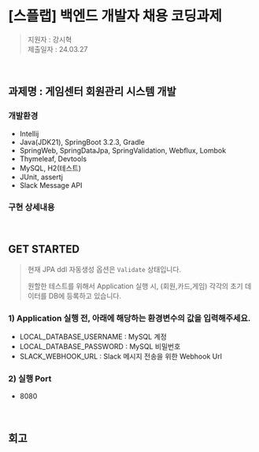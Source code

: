 # [스플랩] 백엔드 개발자 채용 코딩과제

> 지원자 : 강시혁 <br>
> 제출일자 : 24.03.27

<br>

## 과제명 : 게임센터 회원관리 시스템 개발

### 개발환경
- Intellij
- Java(JDK21), SpringBoot 3.2.3, Gradle
- SpringWeb, SpringDataJpa, SpringValidation, Webflux, Lombok
- Thymeleaf, Devtools
- MySQL, H2(테스트)
- JUnit, assertj
- Slack Message API

### 구현 상세내용

<br>

## GET STARTED

> 현재 JPA ddl 자동생성 옵션은 `Validate` 상태입니다.
> 
> 원할한 테스트를 위해서 Application 실행 시, (회원,카드,게임) 각각의 초기 데이터를 DB에 등록하고 있습니다.

### 1) Application 실행 전, 아래에 해당하는 환경변수의 값을 입력해주세요.

- LOCAL_DATABASE_USERNAME : MySQL 계정
- LOCAL_DATABASE_PASSWORD : MySQL 비밀번호
- SLACK_WEBHOOK_URL : Slack 메시지 전송을 위한 Webhook Url

### 2) 실행 Port

- 8080

<br>

## 회고
